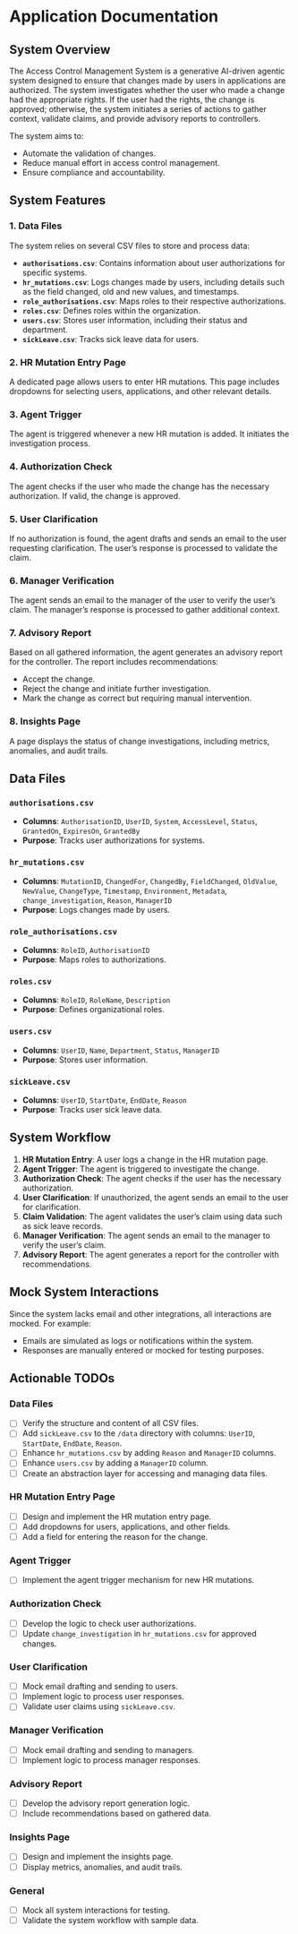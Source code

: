# Application Documentation

## System Overview
The Access Control Management System is a generative AI-driven agentic system designed to ensure that changes made by users in applications are authorized. The system investigates whether the user who made a change had the appropriate rights. If the user had the rights, the change is approved; otherwise, the system initiates a series of actions to gather context, validate claims, and provide advisory reports to controllers.

The system aims to:
- Automate the validation of changes.
- Reduce manual effort in access control management.
- Ensure compliance and accountability.

## System Features
### 1. Data Files
The system relies on several CSV files to store and process data:
- **`authorisations.csv`**: Contains information about user authorizations for specific systems.
- **`hr_mutations.csv`**: Logs changes made by users, including details such as the field changed, old and new values, and timestamps.
- **`role_authorisations.csv`**: Maps roles to their respective authorizations.
- **`roles.csv`**: Defines roles within the organization.
- **`users.csv`**: Stores user information, including their status and department.
- **`sickLeave.csv`**: Tracks sick leave data for users.

### 2. HR Mutation Entry Page
A dedicated page allows users to enter HR mutations. This page includes dropdowns for selecting users, applications, and other relevant details.

### 3. Agent Trigger
The agent is triggered whenever a new HR mutation is added. It initiates the investigation process.

### 4. Authorization Check
The agent checks if the user who made the change has the necessary authorization. If valid, the change is approved.

### 5. User Clarification
If no authorization is found, the agent drafts and sends an email to the user requesting clarification. The user’s response is processed to validate the claim.

### 6. Manager Verification
The agent sends an email to the manager of the user to verify the user’s claim. The manager’s response is processed to gather additional context.

### 7. Advisory Report
Based on all gathered information, the agent generates an advisory report for the controller. The report includes recommendations:
- Accept the change.
- Reject the change and initiate further investigation.
- Mark the change as correct but requiring manual intervention.

### 8. Insights Page
A page displays the status of change investigations, including metrics, anomalies, and audit trails.

## Data Files
### `authorisations.csv`
- **Columns**: `AuthorisationID`, `UserID`, `System`, `AccessLevel`, `Status`, `GrantedOn`, `ExpiresOn`, `GrantedBy`
- **Purpose**: Tracks user authorizations for systems.

### `hr_mutations.csv`
- **Columns**: `MutationID`, `ChangedFor`, `ChangedBy`, `FieldChanged`, `OldValue`, `NewValue`, `ChangeType`, `Timestamp`, `Environment`, `Metadata`, `change_investigation`, `Reason`, `ManagerID`
- **Purpose**: Logs changes made by users.

### `role_authorisations.csv`
- **Columns**: `RoleID`, `AuthorisationID`
- **Purpose**: Maps roles to authorizations.

### `roles.csv`
- **Columns**: `RoleID`, `RoleName`, `Description`
- **Purpose**: Defines organizational roles.

### `users.csv`
- **Columns**: `UserID`, `Name`, `Department`, `Status`, `ManagerID`
- **Purpose**: Stores user information.

### `sickLeave.csv`
- **Columns**: `UserID`, `StartDate`, `EndDate`, `Reason`
- **Purpose**: Tracks user sick leave data.

## System Workflow
1. **HR Mutation Entry**: A user logs a change in the HR mutation page.
2. **Agent Trigger**: The agent is triggered to investigate the change.
3. **Authorization Check**: The agent checks if the user has the necessary authorization.
4. **User Clarification**: If unauthorized, the agent sends an email to the user for clarification.
5. **Claim Validation**: The agent validates the user’s claim using data such as sick leave records.
6. **Manager Verification**: The agent sends an email to the manager to verify the user’s claim.
7. **Advisory Report**: The agent generates a report for the controller with recommendations.

## Mock System Interactions
Since the system lacks email and other integrations, all interactions are mocked. For example:
- Emails are simulated as logs or notifications within the system.
- Responses are manually entered or mocked for testing purposes.

## Actionable TODOs
### Data Files
- [ ] Verify the structure and content of all CSV files.
- [ ] Add `sickLeave.csv` to the `/data` directory with columns: `UserID`, `StartDate`, `EndDate`, `Reason`.
- [ ] Enhance `hr_mutations.csv` by adding `Reason` and `ManagerID` columns.
- [ ] Enhance `users.csv` by adding a `ManagerID` column.
- [ ] Create an abstraction layer for accessing and managing data files.

### HR Mutation Entry Page
- [ ] Design and implement the HR mutation entry page.
- [ ] Add dropdowns for users, applications, and other fields.
- [ ] Add a field for entering the reason for the change.

### Agent Trigger
- [ ] Implement the agent trigger mechanism for new HR mutations.

### Authorization Check
- [ ] Develop the logic to check user authorizations.
- [ ] Update `change_investigation` in `hr_mutations.csv` for approved changes.

### User Clarification
- [ ] Mock email drafting and sending to users.
- [ ] Implement logic to process user responses.
- [ ] Validate user claims using `sickLeave.csv`.

### Manager Verification
- [ ] Mock email drafting and sending to managers.
- [ ] Implement logic to process manager responses.

### Advisory Report
- [ ] Develop the advisory report generation logic.
- [ ] Include recommendations based on gathered data.

### Insights Page
- [ ] Design and implement the insights page.
- [ ] Display metrics, anomalies, and audit trails.

### General
- [ ] Mock all system interactions for testing.
- [ ] Validate the system workflow with sample data.